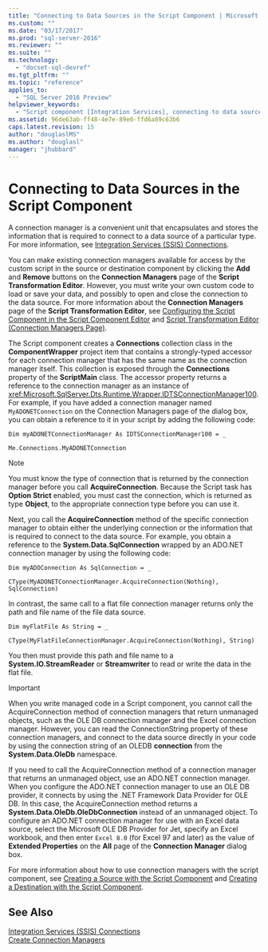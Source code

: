 ```yaml
---
title: "Connecting to Data Sources in the Script Component | Microsoft Docs"
ms.custom: ""
ms.date: "03/17/2017"
ms.prod: "sql-server-2016"
ms.reviewer: ""
ms.suite: ""
ms.technology: 
  - "docset-sql-devref"
ms.tgt_pltfrm: ""
ms.topic: "reference"
applies_to: 
  - "SQL Server 2016 Preview"
helpviewer_keywords: 
  - "Script component [Integration Services], connecting to data sources"
ms.assetid: 96de63ab-ff48-4e7e-89e0-ffd6a89c63b6
caps.latest.revision: 15
author: "douglaslMS"
ms.author: "douglasl"
manager: "jhubbard"
---
```

# Connecting to Data Sources in the Script Component
  A connection manager is a convenient unit that encapsulates and stores the information that is required to connect to a data source of a particular type. For more information, see [Integration Services &#40;SSIS&#41; Connections](../../../integration-services/connection-manager/integration-services-ssis-connections.md).  
  
 You can make existing connection managers available for access by the custom script in the source or destination component by clicking the **Add** and **Remove** buttons on the **Connection Managers** page of the **Script Transformation Editor**. However, you must write your own custom code to load or save your data, and possibly to open and close the connection to the data source. For more information about the **Connection Managers** page of the **Script Transformation Editor**, see [Configuring the Script Component in the Script Component Editor](../../../integration-services/extending-packages-scripting/data-flow-script-component/configuring-the-script-component-in-the-script-component-editor.md) and [Script Transformation Editor &#40;Connection Managers Page&#41;](../../../integration-services/data-flow/transformations/script-transformation-editor-connection-managers-page.md).  
  
 The Script component creates a **Connections** collection class in the **ComponentWrapper** project item that contains a strongly-typed accessor for each connection manager that has the same name as the connection manager itself. This collection is exposed through the **Connections** property of the **ScriptMain** class. The accessor property returns a reference to the connection manager as an instance of <xref:Microsoft.SqlServer.Dts.Runtime.Wrapper.IDTSConnectionManager100>. For example, if you have added a connection manager named `MyADONETConnection` on the Connection Managers page of the dialog box, you can obtain a reference to it in your script by adding the following code:  
  
 `Dim myADONETConnectionManager As IDTSConnectionManager100 = _`  
  
 `Me.Connections.MyADONETConnection`  
  
> [!NOTE]  
>  You must know the type of connection that is returned by the connection manager before you call **AcquireConnection**. Because the Script task has **Option Strict** enabled, you must cast the connection, which is returned as type **Object**, to the appropriate connection type before you can use it.  
  
 Next, you call the **AcquireConnection** method of the specific connection manager to obtain either the underlying connection or the information that is required to connect to the data source. For example, you obtain a reference to the **System.Data.SqlConnection** wrapped by an ADO.NET connection manager by using the following code:  
  
 `Dim myADOConnection As SqlConnection = _`  
  
 `CType(MyADONETConnectionManager.AcquireConnection(Nothing), SqlConnection)`  
  
 In contrast, the same call to a flat file connection manager returns only the path and file name of the file data source.  
  
 `Dim myFlatFile As String = _`  
  
 `CType(MyFlatFileConnectionManager.AcquireConnection(Nothing), String)`  
  
 You then must provide this path and file name to a **System.IO.StreamReader** or **Streamwriter** to read or write the data in the flat file.  
  
> [!IMPORTANT]  
>  When you write managed code in a Script component, you cannot call the AcquireConnection method of connection managers that return unmanaged objects, such as the OLE DB connection manager and the Excel connection manager. However, you can read the ConnectionString property of these connection managers, and connect to the data source directly in your code by using the connection string of an OLEDB **connection** from the **System.Data.OleDb** namespace.  
>   
>  If you need to call the AcquireConnection method of a connection manager that returns an unmanaged object, use an ADO.NET connection manager. When you configure the ADO.NET connection manager to use an OLE DB provider, it connects by using the .NET Framework Data Provider for OLE DB. In this case, the AcquireConnection method returns a **System.Data.OleDb.OleDbConnection** instead of an unmanaged object. To configure an ADO.NET connection manager for use with an Excel data source, select the Microsoft OLE DB Provider for Jet, specify an Excel workbook, and then enter `Excel 8.0` (for Excel 97 and later) as the value of **Extended Properties** on the **All** page of the **Connection Manager** dialog box.  
  
 For more information about how to use connection managers with the script component, see [Creating a Source with the Script Component](../../../integration-services/extending-packages-scripting-data-flow-script-component-types/creating-a-source-with-the-script-component.md) and [Creating a Destination with the Script Component](../../../integration-services/extending-packages-scripting-data-flow-script-component-types/creating-a-destination-with-the-script-component.md).  
  
## See Also  
 [Integration Services &#40;SSIS&#41; Connections](../../../integration-services/connection-manager/integration-services-ssis-connections.md)   
 [Create Connection Managers](http://msdn.microsoft.com/library/6ca317b8-0061-4d9d-b830-ee8c21268345)  
  
  